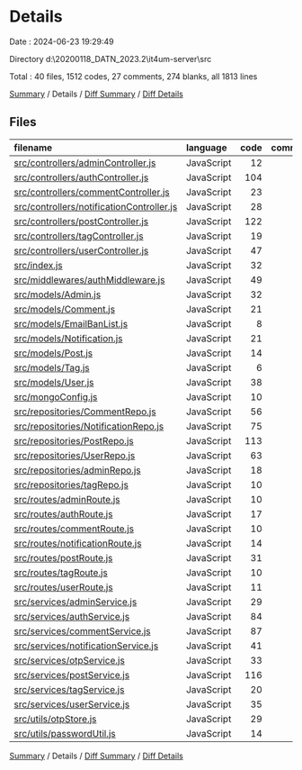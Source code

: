 # Details

Date : 2024-06-23 19:29:49

Directory d:\\20200118_DATN_2023.2\\it4um-server\\src

Total : 40 files,  1512 codes, 27 comments, 274 blanks, all 1813 lines

[Summary](results.md) / Details / [Diff Summary](diff.md) / [Diff Details](diff-details.md)

## Files
| filename | language | code | comment | blank | total |
| :--- | :--- | ---: | ---: | ---: | ---: |
| [src/controllers/adminController.js](/src/controllers/adminController.js) | JavaScript | 12 | 3 | 4 | 19 |
| [src/controllers/authController.js](/src/controllers/authController.js) | JavaScript | 104 | 0 | 12 | 116 |
| [src/controllers/commentController.js](/src/controllers/commentController.js) | JavaScript | 23 | 0 | 4 | 27 |
| [src/controllers/notificationController.js](/src/controllers/notificationController.js) | JavaScript | 28 | 0 | 6 | 34 |
| [src/controllers/postController.js](/src/controllers/postController.js) | JavaScript | 122 | 0 | 14 | 136 |
| [src/controllers/tagController.js](/src/controllers/tagController.js) | JavaScript | 19 | 0 | 5 | 24 |
| [src/controllers/userController.js](/src/controllers/userController.js) | JavaScript | 47 | 0 | 7 | 54 |
| [src/index.js](/src/index.js) | JavaScript | 32 | 0 | 7 | 39 |
| [src/middlewares/authMiddleware.js](/src/middlewares/authMiddleware.js) | JavaScript | 49 | 0 | 4 | 53 |
| [src/models/Admin.js](/src/models/Admin.js) | JavaScript | 32 | 0 | 5 | 37 |
| [src/models/Comment.js](/src/models/Comment.js) | JavaScript | 21 | 0 | 3 | 24 |
| [src/models/EmailBanList.js](/src/models/EmailBanList.js) | JavaScript | 8 | 0 | 3 | 11 |
| [src/models/Notification.js](/src/models/Notification.js) | JavaScript | 21 | 0 | 3 | 24 |
| [src/models/Post.js](/src/models/Post.js) | JavaScript | 14 | 0 | 3 | 17 |
| [src/models/Tag.js](/src/models/Tag.js) | JavaScript | 6 | 0 | 3 | 9 |
| [src/models/User.js](/src/models/User.js) | JavaScript | 38 | 0 | 5 | 43 |
| [src/mongoConfig.js](/src/mongoConfig.js) | JavaScript | 10 | 0 | 4 | 14 |
| [src/repositories/CommentRepo.js](/src/repositories/CommentRepo.js) | JavaScript | 56 | 2 | 13 | 71 |
| [src/repositories/NotificationRepo.js](/src/repositories/NotificationRepo.js) | JavaScript | 75 | 0 | 12 | 87 |
| [src/repositories/PostRepo.js](/src/repositories/PostRepo.js) | JavaScript | 113 | 4 | 25 | 142 |
| [src/repositories/UserRepo.js](/src/repositories/UserRepo.js) | JavaScript | 63 | 0 | 8 | 71 |
| [src/repositories/adminRepo.js](/src/repositories/adminRepo.js) | JavaScript | 18 | 0 | 4 | 22 |
| [src/repositories/tagRepo.js](/src/repositories/tagRepo.js) | JavaScript | 10 | 0 | 4 | 14 |
| [src/routes/adminRoute.js](/src/routes/adminRoute.js) | JavaScript | 10 | 0 | 4 | 14 |
| [src/routes/authRoute.js](/src/routes/authRoute.js) | JavaScript | 17 | 0 | 4 | 21 |
| [src/routes/commentRoute.js](/src/routes/commentRoute.js) | JavaScript | 10 | 0 | 4 | 14 |
| [src/routes/notificationRoute.js](/src/routes/notificationRoute.js) | JavaScript | 14 | 0 | 4 | 18 |
| [src/routes/postRoute.js](/src/routes/postRoute.js) | JavaScript | 31 | 0 | 12 | 43 |
| [src/routes/tagRoute.js](/src/routes/tagRoute.js) | JavaScript | 10 | 0 | 3 | 13 |
| [src/routes/userRoute.js](/src/routes/userRoute.js) | JavaScript | 11 | 0 | 4 | 15 |
| [src/services/adminService.js](/src/services/adminService.js) | JavaScript | 29 | 5 | 6 | 40 |
| [src/services/authService.js](/src/services/authService.js) | JavaScript | 84 | 3 | 13 | 100 |
| [src/services/commentService.js](/src/services/commentService.js) | JavaScript | 87 | 5 | 13 | 105 |
| [src/services/notificationService.js](/src/services/notificationService.js) | JavaScript | 41 | 0 | 5 | 46 |
| [src/services/otpService.js](/src/services/otpService.js) | JavaScript | 33 | 1 | 7 | 41 |
| [src/services/postService.js](/src/services/postService.js) | JavaScript | 116 | 1 | 16 | 133 |
| [src/services/tagService.js](/src/services/tagService.js) | JavaScript | 20 | 0 | 4 | 24 |
| [src/services/userService.js](/src/services/userService.js) | JavaScript | 35 | 3 | 6 | 44 |
| [src/utils/otpStore.js](/src/utils/otpStore.js) | JavaScript | 29 | 0 | 7 | 36 |
| [src/utils/passwordUtil.js](/src/utils/passwordUtil.js) | JavaScript | 14 | 0 | 4 | 18 |

[Summary](results.md) / Details / [Diff Summary](diff.md) / [Diff Details](diff-details.md)